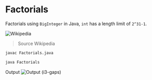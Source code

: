 # Factorials

Factorials using `BigInteger` in Java, `int` has a length limit of `2^31-1`.

![Wikipedia](https://wikimedia.org/api/rest_v1/media/math/render/svg/26dd1fcd06593cc552a96cc44f360b94bb791534)
> Source Wikipedia

```bash
javac Factorials.java
```

```bash
java Factorials
```

Output
![Output (i3-gaps)](https://i.imgur.com/WZ8cTNP.png)